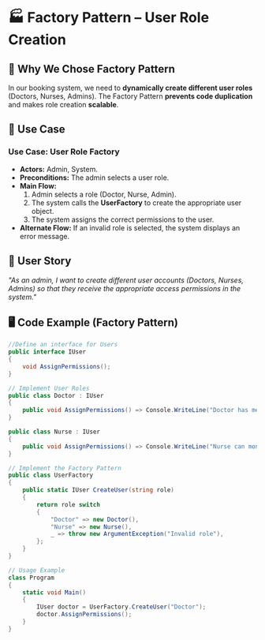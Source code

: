 # 🏭 Factory Pattern – User Role Creation

## 📖 Why We Chose Factory Pattern
In our booking system, we need to **dynamically create different user roles** (Doctors, Nurses, Admins). The Factory Pattern **prevents code duplication** and makes role creation **scalable**.

## 📌 Use Case
### **Use Case: User Role Factory**
- **Actors:** Admin, System.
- **Preconditions:** The admin selects a user role.
- **Main Flow:**
  1. Admin selects a role (Doctor, Nurse, Admin).
  2. The system calls the **UserFactory** to create the appropriate user object.
  3. The system assigns the correct permissions to the user.
- **Alternate Flow:** If an invalid role is selected, the system displays an error message.

## 📝 User Story
*"As an admin, I want to create different user accounts (Doctors, Nurses, Admins) so that they receive the appropriate access permissions in the system."*

## 🖥️ Code Example (Factory Pattern)
```csharp
//Define an interface for Users
public interface IUser
{
    void AssignPermissions();
}

// Implement User Roles
public class Doctor : IUser
{
    public void AssignPermissions() => Console.WriteLine("Doctor has medical access.");
}

public class Nurse : IUser
{
    public void AssignPermissions() => Console.WriteLine("Nurse can monitor patients.");
}

// Implement the Factory Pattern
public class UserFactory
{
    public static IUser CreateUser(string role)
    {
        return role switch
        {
            "Doctor" => new Doctor(),
            "Nurse" => new Nurse(),
            _ => throw new ArgumentException("Invalid role"),
        };
    }
}

// Usage Example
class Program
{
    static void Main()
    {
        IUser doctor = UserFactory.CreateUser("Doctor");
        doctor.AssignPermissions();
    }
}
